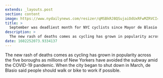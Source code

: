 ```yaml
--- 
extends: _layouts.post 
section: content 
image: https://www.nydailynews.com/resizer/qMSBkRJ8QSujaiOdUxRFwMZRVCI=/1200x0/center/middle/cloudfront-us-east-1.images.arcpublishing.com/tronc/ONGPMTNKCRHZDCONIDS7NNNAFA.jpg 
title: > 
  September was deadliest month for NYC cyclists since Mayor de Blasio took office 
description: > 
  The new rash of deaths comes as cycling has grown in popularity across the five boroughs as millions of New Yorkers have avoided the subway amid the COVID-19 pandemic.When the city began to shut down in March, de Blasio said people should walk or bike to work if possible. 
date: 1602252073.9334137 
--- 
```

The new rash of deaths comes as cycling has grown in popularity across the five boroughs as millions of New Yorkers have avoided the subway amid the COVID-19 pandemic. When the city began to shut down in March, de Blasio said people should walk or bike to work if possible.